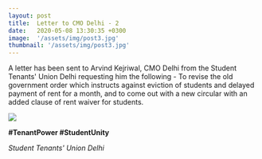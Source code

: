 ```yaml
---
layout: post
title:  Letter to CMO Delhi - 2
date:   2020-05-08 13:30:35 +0300
image:  '/assets/img/post3.jpg'
thumbnail: '/assets/img/post3.jpg'
---
```

A letter has been sent to Arvind Kejriwal, CMO Delhi from the Student Tenants' Union Delhi requesting him the following - To revise the old government order which instructs against eviction of students and delayed payment of rent for a month, and to come out with a new circular with an added clause of rent waiver for students.

![]({{site.baseurl}}/assets/img/letter2_1.jpeg)

**#TenantPower #StudentUnity**


*Student Tenants' Union Delhi*
